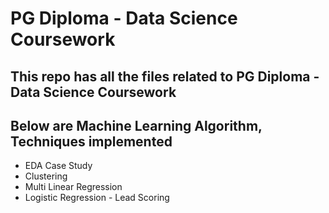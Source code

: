 # PG Diploma - Data Science Coursework
## This repo has all the files related to PG Diploma - Data Science Coursework

## Below are Machine Learning Algorithm, Techniques implemented

- EDA Case Study
- Clustering
- Multi Linear Regression
- Logistic Regression - Lead Scoring


